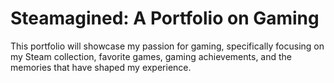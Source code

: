 # Steamagined: A Portfolio on Gaming

This portfolio will showcase my passion for gaming, specifically focusing on my Steam collection, favorite games, gaming achievements, and the memories that have shaped my experience.
